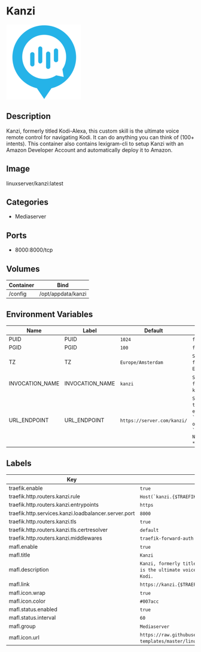 # Kanzi

![Logo](images/Kanzi.png)

## Description
Kanzi, formerly titled Kodi\-Alexa, this custom skill is the ultimate voice remote control for navigating Kodi. It can do anything you can think of (100\+ intents). This container also contains lexigram\-cli to setup Kanzi with an Amazon Developer Account and automatically deploy it to Amazon.

## Image
linuxserver/kanzi:latest

## Categories
- Mediaserver

## Ports
- 8000:8000/tcp

## Volumes
| Container | Bind |
|-----------|------|
| /config | /opt/appdata/kanzi |

## Environment Variables
| Name | Label | Default | Description |
|------|-------|---------|-------------|
| PUID | PUID | ```1024``` | ```for GroupID``` |
| PGID | PGID | ```100``` | ```for UserID``` |
| TZ | TZ | ```Europe/Amsterdam``` | ```Specify a timezone to use for example Europe/Amsterdam``` |
| INVOCATION_NAME | INVOCATION_NAME | ```kanzi``` | ```Specify an invocation name for this skill, use either kanzi or kod.``` |
| URL_ENDPOINT | URL_ENDPOINT | ```https://server.com/kanzi/``` | ```Specify the URL at which the webserver is reachable either `https://kanzi.server.com/` or `https://server.com/kanzi/` Note the trailing slash **MUST** be included.``` |

## Labels
| Key | Value |
|-----|-------|
| traefik.enable | ```true``` |
| traefik.http.routers.kanzi.rule | ```Host(`kanzi.{$TRAEFIK_INGRESS_DOMAIN}`)``` |
| traefik.http.routers.kanzi.entrypoints | ```https``` |
| traefik.http.services.kanzi.loadbalancer.server.port | ```8000``` |
| traefik.http.routers.kanzi.tls | ```true``` |
| traefik.http.routers.kanzi.tls.certresolver | ```default``` |
| traefik.http.routers.kanzi.middlewares | ```traefik-forward-auth``` |
| mafl.enable | ```true``` |
| mafl.title | ```Kanzi``` |
| mafl.description | ```Kanzi, formerly titled Kodi-Alexa, this custom skill is the ultimate voice remote control for navigating Kodi.``` |
| mafl.link | ```https://kanzi.{$TRAEFIK_INGRESS_DOMAIN}``` |
| mafl.icon.wrap | ```true``` |
| mafl.icon.color | ```#007acc``` |
| mafl.status.enabled | ```true``` |
| mafl.status.interval | ```60``` |
| mafl.group | ```Mediaserver``` |
| mafl.icon.url | ```https://raw.githubusercontent.com/linuxserver/docker-templates/master/linuxserver.io/img/kanzi.png``` |

